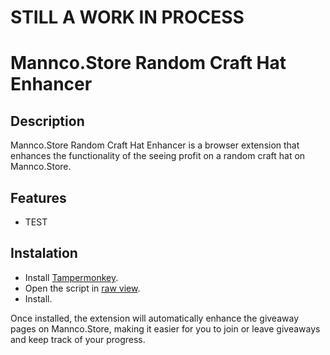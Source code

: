 # STILL A WORK IN PROCESS
# Mannco.Store Random Craft Hat Enhancer

## Description
Mannco.Store Random Craft Hat Enhancer is a browser extension that enhances the functionality of the seeing profit on a random craft hat on Mannco.Store.

## Features
- TEST

## Instalation
- Install [Tampermonkey](https://www.tampermonkey.net/). 
- Open the script in [raw view](https://github.com/The9thJaco/Mannco-Random-Hat-Enhancer/blob/main/Random_Hat_Teller.user.js).
- Install.

Once installed, the extension will automatically enhance the giveaway pages on Mannco.Store, making it easier for you to join or leave giveaways and keep track of your progress.
